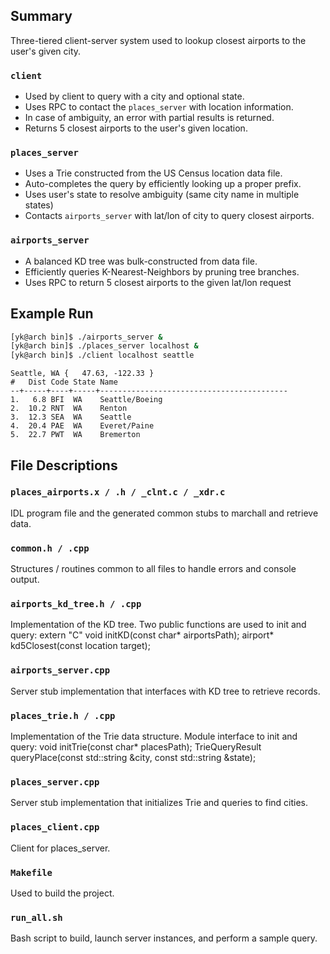 ## Summary

Three-tiered client-server system used to lookup closest airports to the user's given city.

### `client`
- Used by client to query with a city and optional state. 
- Uses RPC to contact the `places_server` with location information.
- In case of ambiguity, an error with partial results is returned.  
- Returns 5 closest airports to the user's given location.

### `places_server`
- Uses a Trie constructed from the US Census location data file.
- Auto-completes the query by efficiently looking up a proper prefix.
- Uses user's state to resolve ambiguity (same city name in multiple states)
- Contacts `airports_server` with lat/lon of city to query closest airports.

### `airports_server`
- A balanced KD tree was bulk-constructed from data file.
- Efficiently queries K-Nearest-Neighbors by pruning tree branches. 
- Uses RPC to return 5 closest airports to the given lat/lon request

## Example Run

```bash
[yk@arch bin]$ ./airports_server &
[yk@arch bin]$ ./places_server localhost &
[yk@arch bin]$ ./client localhost seattle
```
```
Seattle, WA {   47.63, -122.33 }
#   Dist Code State Name
--+-----+----+-----+------------------------------------------
1.   6.8 BFI  WA    Seattle/Boeing
2.  10.2 RNT  WA    Renton
3.  12.3 SEA  WA    Seattle
4.  20.4 PAE  WA    Everet/Paine
5.  22.7 PWT  WA    Bremerton
```

## File Descriptions

### `places_airports.x / .h / _clnt.c / _xdr.c`

IDL program file and the generated common stubs to marchall and retrieve data.

### `common.h / .cpp`
Structures / routines common to all files to handle errors and console output.

### `airports_kd_tree.h / .cpp`
Implementation of the KD tree. Two public functions are used to init and query:
extern "C" void initKD(const char* airportsPath);
airport* kd5Closest(const location target);

### `airports_server.cpp`
Server stub implementation that interfaces with KD tree to retrieve records.

### `places_trie.h / .cpp`
Implementation of the Trie data structure. Module interface to init and query:
void initTrie(const char* placesPath);
TrieQueryResult queryPlace(const std::string &city, const std::string &state);

### `places_server.cpp`
Server stub implementation that initializes Trie and queries to find cities.

### `places_client.cpp`
Client for places_server.

### `Makefile`
Used to build the project.

### `run_all.sh`
Bash script to build, launch server instances, and perform a sample query.
